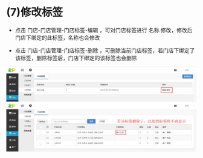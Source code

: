 # (7)修改标签

*   点击 门店-门店管理-门店标签-编辑 ，可对门店标签进行 名称 修改，修改后门店下绑定的此标签，名称也会修改

*   点击 门店-门店管理-门店标签-删除 ，可删除当前门店标签，若门店下绑定了该标签，删除标签后，门店下绑定的该标签也会删除

![](images/tag6.jpg)
![](images/tag7.jpg)
